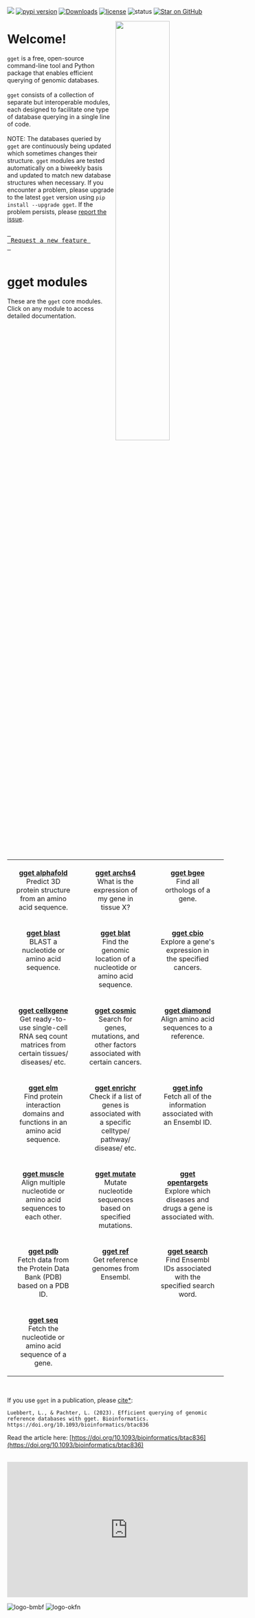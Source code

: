 [![](https://img.shields.io/static/v1?label=Sponsor&message=%E2%9D%A4&logo=GitHub&color=%23fe8e86)](https://github.com/sponsors/lauraluebbert)
[![pypi version](https://img.shields.io/pypi/v/gget)](https://pypi.org/project/gget)
[![Downloads](https://static.pepy.tech/personalized-badge/gget?period=total&units=international_system&left_color=grey&right_color=brightgreen&left_text=Downloads)](https://pepy.tech/project/gget)
[![license](https://img.shields.io/pypi/l/gget)](LICENSE)
![status](https://github.com/pachterlab/gget/actions/workflows/ci.yml/badge.svg)
[![Star on GitHub](https://img.shields.io/github/stars/pachterlab/gget.svg?style=social)](https://github.com/pachterlab/gget/)  

[<img align="right" width="50%" height="50%" src="https://github.com/pachterlab/gget/blob/main/docs/assets/website_v2_gget_overview.png?raw=true" />](https://raw.githubusercontent.com/pachterlab/gget/main/figures/gget_overview.png)

# Welcome!
  
`gget` is a free, open-source command-line tool and Python package that enables efficient querying of genomic databases.  
<br>
`gget` consists of a collection of separate but interoperable modules, each designed to facilitate one type of database querying in a single line of code.   
<br>
NOTE: The databases queried by `gget` are continuously being updated which sometimes changes their structure. `gget` modules are tested automatically on a biweekly basis and updated to match new database structures when necessary. If you encounter a problem, please upgrade to the latest `gget` version using `pip install --upgrade gget`. If the problem persists, please [report the issue](https://github.com/pachterlab/gget/issues/new/choose).  
<br>
[<kbd> <br> Request a new feature <br> </kbd>](https://github.com/pachterlab/gget/issues/new/choose)
<br>
<br>

# gget modules

These are the `gget` core modules. Click on any module to access detailed documentation.

<table style="width:100%; table-layout:fixed;">
  <tr>
    <td style="width:33.33%; padding:20px; text-align:center; vertical-align:top;"><a href="/gget/en/alphafold.md"><strong>gget alphafold</strong></a><br>Predict 3D protein structure from an amino acid sequence.</td>
    <td style="width:33.33%; padding:20px; text-align:center; vertical-align:top;"><a href="/gget/en/archs4.md"><strong>gget archs4</strong></a><br>What is the expression of my gene in tissue X?</td>
    <td style="width:33.33%; padding:20px; text-align:center; vertical-align:top;"><a href="/gget/en/bgee.md"><strong>gget bgee</strong></a><br>Find all orthologs of a gene.</td>
  </tr>
  <tr>
    <td style="width:33.33%; padding:20px; text-align:center; vertical-align:top;"><a href="/gget/en/blast.md"><strong>gget blast</strong></a><br>BLAST a nucleotide or amino acid sequence.</td>
    <td style="width:33.33%; padding:20px; text-align:center; vertical-align:top;"><a href="/gget/en/blat.md"><strong>gget blat</strong></a><br>Find the genomic location of a nucleotide or amino acid sequence.</td>
    <td style="width:33.33%; padding:20px; text-align:center; vertical-align:top;"><a href="/gget/en/cbio.md"><strong>gget cbio</strong></a><br>Explore a gene's expression in the specified cancers.</td>
  </tr>
  <tr>
    <td style="width:33.33%; padding:20px; text-align:center; vertical-align:top;"><a href="/gget/en/cellxgene.md"><strong>gget cellxgene</strong></a><br>Get ready-to-use single-cell RNA seq count matrices from certain tissues/ diseases/ etc.</td>
    <td style="width:33.33%; padding:20px; text-align:center; vertical-align:top;"><a href="/gget/en/cosmic.md"><strong>gget cosmic</strong></a><br>Search for genes, mutations, and other factors associated with certain cancers.</td>
    <td style="width:33.33%; padding:20px; text-align:center; vertical-align:top;"><a href="/gget/en/diamond.md"><strong>gget diamond</strong></a><br>Align amino acid sequences to a reference.</td>
  </tr>
  <tr>
    <td style="width:33.33%; padding:20px; text-align:center; vertical-align:top;"><a href="/gget/en/elm.md"><strong>gget elm</strong></a><br>Find protein interaction domains and functions in an amino acid sequence.</td>
    <td style="width:33.33%; padding:20px; text-align:center; vertical-align:top;"><a href="/gget/en/enrichr.md"><strong>gget enrichr</strong></a><br>Check if a list of genes is associated with a specific celltype/ pathway/ disease/ etc.</td>
    <td style="width:33.33%; padding:20px; text-align:center; vertical-align:top;"><a href="/gget/en/info.md"><strong>gget info</strong></a><br>Fetch all of the information associated with an Ensembl ID.</td>
  </tr>
  <tr>
    <td style="width:33.33%; padding:20px; text-align:center; vertical-align:top;"><a href="/gget/en/muscle.md"><strong>gget muscle</strong></a><br>Align multiple nucleotide or amino acid sequences to each other.</td>
    <td style="width:33.33%; padding:20px; text-align:center; vertical-align:top;"><a href="/gget/en/mutate.md"><strong>gget mutate</strong></a><br>Mutate nucleotide sequences based on specified mutations.</td>
    <td style="width:33.33%; padding:20px; text-align:center; vertical-align:top;"><a href="/gget/en/opentargets.md"><strong>gget opentargets</strong></a><br>Explore which diseases and drugs a gene is associated with.</td>
  </tr>
  <tr>
    <td style="width:33.33%; padding:20px; text-align:center; vertical-align:top;"><a href="/gget/en/pdb.md"><strong>gget pdb</strong></a><br>Fetch data from the Protein Data Bank (PDB) based on a PDB ID.</td>
    <td style="width:33.33%; padding:20px; text-align:center; vertical-align:top;"><a href="/gget/en/ref.md"><strong>gget ref</strong></a><br>Get reference genomes from Ensembl.</td>
    <td style="width:33.33%; padding:20px; text-align:center; vertical-align:top;"><a href="/gget/en/search.md"><strong>gget search</strong></a><br>Find Ensembl IDs associated with the specified search word.</td>
  </tr>
  <tr>
    <td style="width:33.33%; padding:20px; text-align:center; vertical-align:top;"><a href="/gget/en/seq.md"><strong>gget seq</strong></a><br>Fetch the nucleotide or amino acid sequence of a gene.</td>
  </tr>
</table>

<br>  

If you use `gget` in a publication, please [cite*](/gget/en/cite.md):    
```
Luebbert, L., & Pachter, L. (2023). Efficient querying of genomic reference databases with gget. Bioinformatics. https://doi.org/10.1093/bioinformatics/btac836
```
Read the article here: [https://doi.org/10.1093/bioinformatics/btac836](https://doi.org/10.1093/bioinformatics/btac836)

<br>  
<iframe width="560" height="315" src="https://www.youtube.com/embed/cVR0k6Mt97o?si=BJwRyaymmxF9w65f" title="YouTube video player" frameborder="0" allow="accelerometer; autoplay; clipboard-write; encrypted-media; gyroscope; picture-in-picture; web-share" allowfullscreen></iframe>  

![logo-bmbf](https://github.com/user-attachments/assets/68449ba0-09d1-4f1e-b747-5ae2fec08a21) 
![logo-okfn](https://github.com/user-attachments/assets/452ae8d8-69f0-4d0d-848c-ddfb40357eb2)
